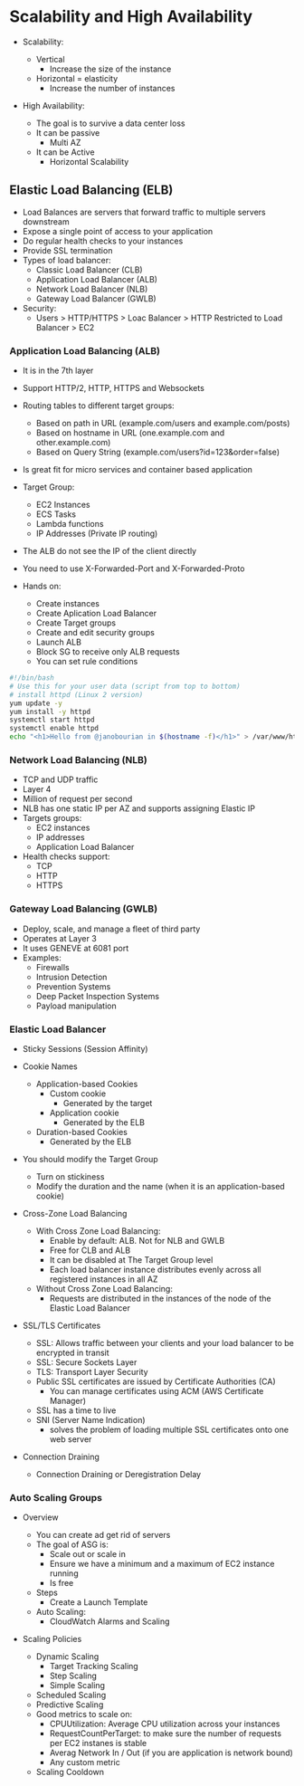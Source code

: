 # Scalability and High Availability

* Scalability: 
    * Vertical
        * Increase the size of the instance
    * Horizontal = elasticity
        * Increase the number of instances

* High Availability:
    * The goal is to survive a data center loss
    * It can be passive
        * Multi AZ
    * It can be Active
        * Horizontal Scalability

## Elastic Load Balancing (ELB)

* Load Balances are servers that forward traffic to multiple servers downstream
* Expose a single point of access to your application
* Do regular health checks to your instances
* Provide SSL termination
* Types of load balancer:
    * Classic Load Balancer (CLB)
    * Application Load Balancer (ALB)
    * Network Load Balancer (NLB)
    * Gateway Load Balancer (GWLB)
* Security:
    * Users > HTTP/HTTPS > Loac Balancer > HTTP Restricted to Load Balancer > EC2

### Application Load Balancing (ALB)

* It is in the 7th layer
* Support HTTP/2, HTTP, HTTPS and Websockets
* Routing tables to different target groups:
    * Based on path in URL (example.com/users and example.com/posts)
    * Based on hostname in URL (one.example.com and other.example.com)
    * Based on Query String (example.com/users?id=123&order=false)
* Is great fit for micro services and container based application
* Target Group:
    * EC2 Instances
    * ECS Tasks
    * Lambda functions
    * IP Addresses (Private IP routing)
* The ALB do not see the IP of the client directly
* You need to use X-Forwarded-Port and X-Forwarded-Proto

* Hands on:
    * Create instances
    * Create Aplication Load Balancer
    * Create Target groups
    * Create and edit security groups
    * Launch ALB
    * Block SG to receive only ALB requests
    * You can set rule conditions

```bash
#!/bin/bash
# Use this for your user data (script from top to bottom)
# install httpd (Linux 2 version)
yum update -y
yum install -y httpd
systemctl start httpd
systemctl enable httpd
echo "<h1>Hello from @janobourian in $(hostname -f)</h1>" > /var/www/html/index.html
```

### Network Load Balancing (NLB)

* TCP and UDP traffic 
* Layer 4
* Million of request per second
* NLB has one static IP per AZ and supports assigning Elastic IP
* Targets groups:
    * EC2 instances
    * IP addresses
    * Application Load Balancer
* Health checks support:
    * TCP
    * HTTP
    * HTTPS

### Gateway Load Balancing (GWLB)

* Deploy, scale, and manage a fleet of third party
* Operates at Layer 3
* It uses GENEVE at 6081 port
* Examples:
    * Firewalls
    * Intrusion Detection
    * Prevention Systems
    * Deep Packet Inspection Systems
    * Payload manipulation

### Elastic Load Balancer

* Sticky Sessions (Session Affinity)
* Cookie Names
    * Application-based Cookies
        * Custom cookie
            * Generated by the target
        * Application cookie
            * Generated by the ELB
    * Duration-based Cookies
        * Generated by the ELB
* You should modify the Target Group
    * Turn on stickiness
    * Modify the duration and the name (when it is an application-based cookie)

* Cross-Zone Load Balancing
    * With Cross Zone Load Balancing:
        * Enable by default: ALB. Not for NLB and GWLB
        * Free for CLB and ALB
        * It can be disabled at The Target Group level
        * Each load balancer instance distributes evenly across all registered instances in all AZ
    * Without Cross Zone Load Balancing:
        * Requests are distributed in the instances of the node of the Elastic Load Balancer

* SSL/TLS Certificates
    * SSL: Allows traffic between your clients and your load balancer to be encrypted in transit
    * SSL: Secure Sockets Layer
    * TLS: Transport Layer Security
    * Public SSL certificates are issued by Certificate Authorities (CA)
        * You can manage certificates using ACM (AWS Certificate Manager)
    * SSL has a time to live
    * SNI (Server Name Indication)
        * solves the problem of loading multiple SSL certificates onto one web server

* Connection Draining
    * Connection Draining or Deregistration Delay

### Auto Scaling Groups

* Overview
    * You can create ad get rid of servers
    * The goal of ASG is:
        * Scale out or scale in
        * Ensure we have a minimum and a maximum of EC2 instance running
        * Is free
    * Steps
        * Create a Launch Template
    * Auto Scaling:
        * CloudWatch Alarms and Scaling

* Scaling Policies
    * Dynamic Scaling
        * Target Tracking Scaling
        * Step Scaling
        * Simple Scaling
    * Scheduled Scaling
    * Predictive Scaling
    * Good metrics to scale on:
        * CPUUtilization: Average CPU utilization across your instances
        * RequestCountPerTarget: to make sure the number of requests per EC2 instanes is stable
        * Averag Network In / Out (if you are application is network bound)
        * Any custom metric
    * Scaling Cooldown